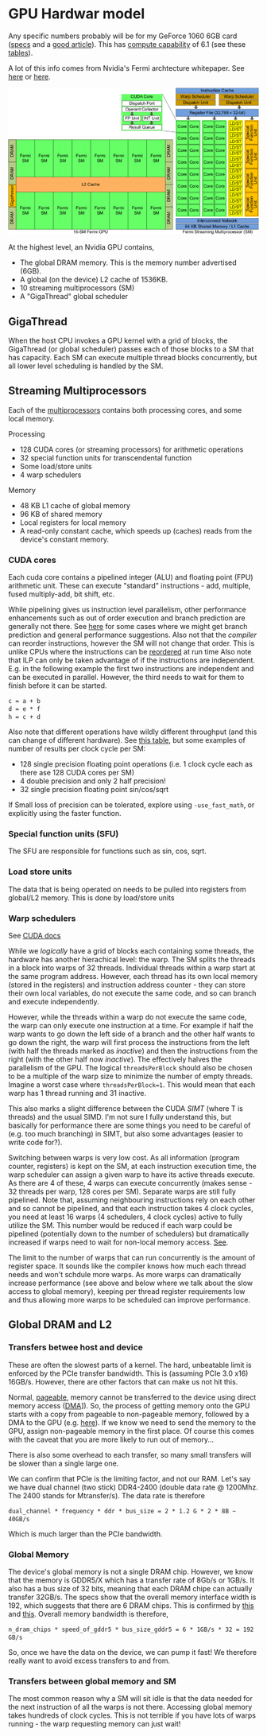 # GPU Hardwar model

Any specific numbers probably will be for my GeForce 1060 6GB card ([specs](https://www.nvidia.com/en-us/geforce/10-series/) and a [good article](https://wccftech.com/nvidia-geforce-gtx-1060-final-specifications/)).
This has [compute capability](https://people.maths.ox.ac.uk/gilesm/cuda/lecs/lec1-2x2.pdf) of 6.1 (see these [tables](https://developer.nvidia.com/cuda-gpus#compute)).

A lot of this info comes from Nvidia's Fermi archtecture whitepaper. See [here](https://www.nvidia.com/content/PDF/fermi_white_papers/NVIDIAFermiComputeArchitectureWhitepaper.pdf) or [here](./assets/fermi_whitepaper.pdf).

![](./assets/GPU_arch.png)



At the highest level, an Nvidia GPU contains,

* The global DRAM memory. This is the memory number advertised (6GB).
* A global (on the device) L2 cache of 1536KB.
* 10 streaming multiprocessors (SM)
* A "GigaThread" global scheduler

## GigaThread

When the host CPU invokes a GPU kernel with a grid of blocks, the GigaThread (or global scheduler) passes each of those blocks to a SM that has capacity. Each SM can execute multiple thread blocks concurrently, but all lower level scheduling is handled by the SM.

## Streaming Multiprocessors

Each of the [multiprocessors](https://docs.nvidia.com/cuda/cuda-c-programming-guide/#compute-capability-6-x) contains both processing cores, and some local memory.

Processing
* 128 CUDA cores (or streaming processors) for arithmetic operations
* 32 special function units for transcendental function
* Some load/store units
* 4 warp schedulers

Memory
* 48 KB L1 cache of global memory
* 96 KB of shared memory
* Local registers for local memory
* A read-only constant cache, which speeds up (caches) reads from the device's constant memory.

### CUDA cores

Each cuda core contains a pipelined integer (ALU) and floating point (FPU) arithmetic unit. These can execute "standard" instructions - add, multiple, fused multiply-add, bit shift, etc.

While pipelining gives us instruction level parallelism, other performance enhancements such as out of order execution and branch prediction are generally not there. See [here](https://docs.nvidia.com/cuda/cuda-c-programming-guide/index.html#control-flow-instructions) for some cases where we might get branch prediction and general performance suggestions. Also not that the *compiler* can reorder instructions, however the SM will not change that order. This is unlike CPUs where the instructions can be [reordered](https://en.wikipedia.org/wiki/Out-of-order_execution#Out-of-order_processors) at run time
Also note that ILP can only be taken advantage of if the instructions are independent. E.g. in the following example the first two instructions are independent and can be executed in parallel. However, the third needs to wait for them to finish before it can be started.

```
c = a + b
d = e * f
h = c + d
```


Also note that different operations have wildly different throughput (and this can change of different hardware). See [this table](https://docs.nvidia.com/cuda/cuda-c-programming-guide/index.html#arithmetic-instructions__throughput-native-arithmetic-instructions), but some examples of number of results per clock cycle per SM:
* 128 single precision floating point operations (i.e. 1 clock cycle each as there ase 128 CUDA cores per SM)
* 4 double precision and only 2 half precision!
* 32 single precision floating point sin/cos/sqrt

If Small loss of precision can be tolerated, explore using `-use_fast_math`, or explicitly using the faster function.

### Special function units (SFU)

The SFU are responsible for functions such as sin, cos, sqrt.


### Load store units

The data that is being operated on needs to be pulled into registers from global/L2 memory. This is done by load/store units

### Warp schedulers

See [CUDA docs](https://docs.nvidia.com/cuda/cuda-c-programming-guide/#hardware-implementation)

While we *logically* have a grid of blocks each containing some threads, the hardware has another hierachical level: the warp. The SM splits the threads in a block into warps of 32 threads. Individual threads within a warp start at the same program address. However, each thread has its own local memory (stored in the registers) and instruction address counter - they can store their own local variables, do not execute the same code, and so can branch and execute independently.

However, while the threads within a warp do not execute the same code, the warp can only execute one instruction at a time. For example if half the warp wants to go down the left side of a branch and the other half wants to go down the right, the warp will first process the instructions from the left (with half the threads marked as *inactive*) and then the instructions from the right (with the other half now *inactive*). The effectively halves the parallelism of the GPU.
The logical `threadsPerBlock` should also be chosen to be a multiple of the warp size to minimize the number of empty threads. Imagine a worst case where `threadsPerBlock=1`. This would mean that each warp has 1 thread running and 31 inactive.

This also marks a slight difference between the CUDA *SIMT* (where T is threads) and the usual SIMD. I'm not sure I fully understand this, but basically for performance there are some things you need to be careful of (e.g. too much branching) in SIMT, but also some advantages (easier to write code for?).

Switching between warps is very low cost. As all information (program counter, registers) is kept on the SM, at each instruction execution time, the warp scheduler can assign a given warp to have its active threads execute. As there are 4 of these, 4 warps can execute concurrently (makes sense - 32 threads per warp, 128 cores per SM).
Separate warps are still fully pipelined.
Note that, assuming neighbouring instructions rely on each other and so cannot be pipelined, and that each instruction takes 4 clock cycles, you need at least 16 warps (4 schedulers, 4 clock cycles) active to fully utilize the SM. This number would be reduced if each warp could be pipelined (potentially down to the number of schedulers) but dramatically increased if warps need to wait for non-local memory access. [See](https://docs.nvidia.com/cuda/cuda-c-programming-guide/index.html#multiprocessor-level).

The limit to the number of warps that can run concurrently is the amount of register space. It sounds like the compiler knows how much each thread needs and won't schdule more warps. As more warps can dramatically increase performance (see above and below where we talk about the slow access to global memory), keeping per thread register requirements low and thus allowing more warps to be scheduled can improve performance.


## Global DRAM and L2

### Transfers betwee host and device

These are often the slowest parts of a kernel. The hard, unbeatable limit is enforced by the PCIe transfer bandwidth. This is (assuming PCIe 3.0 x16) 16GB/s. However, there are other factors that can make us not hit this.

Normal, [pageable](https://en.wikipedia.org/wiki/Paging), memory cannot be transferred to the device using direct memory access ([DMA](https://en.wikipedia.org/wiki/Direct_memory_access)]). So, the process of getting memory onto the GPU starts with a copy from pageable to non-pageable memory, followed by a DMA to the GPU (e.g. [here](https://devblogs.nvidia.com/how-optimize-data-transfers-cuda-cc/)). If we know we need to send the memory to the GPU, assign non-pageable memory in the first place. Of course this comes with the caveat that you are more likely to run out of memory...

There is also some overhead to each transfer, so many small transfers will be slower than a single large one.

We can confirm that PCIe is the limiting factor, and not our RAM.  Let's say we have dual channel (two stick) DDR4-2400 (double data rate @ 1200Mhz. The 2400 stands for Mtransfer/s). The data rate is therefore

```
dual_channel * frequency * ddr * bus_size = 2 * 1.2 G * 2 * 8B ~ 40GB/s
```

Which is much larger than the PCIe bandwidth.

### Global Memory

The device's global memory is not a single DRAM chip. However, we know that the memory is GDDR5/X which has a transfer rate of 8Gb/s or 1GB/s. It also has a bus size of 32 bits, meaning that each DRAM chipe can actually transfer 32GB/s. The specs show that the overall memory interface width is 192, which suggests that there are 6 DRAM chips. This is confirmed by [this](https://cdn.arstechnica.net/wp-content/uploads/sites/3/2016/07/GeForce_GTX_1060_Block_Diagram_FINAL_1467926505.png) and [this](http://cdn.wccftech.com/wp-content/uploads/2017/04/nvidia-geforce-gtx-1060-pcb-Custom.png). Overall memory bandwidth is therefore,

```
n_dram_chips * speed_of_gddr5 * bus_size_gddr5 = 6 * 1GB/s * 32 = 192 GB/s
```

So, once we have the data on the device, we can pump it fast! We therefore really want to avoid excess transfers to and from.


### Transfers between global memory and SM

The most common reason why a SM will sit idle is that the data needed for the next instruction of all the warps is not there. Accessing global memory takes hundreds of clock cycles. This is not terrible if you have lots of warps running - the warp requesting memory can just wait!
